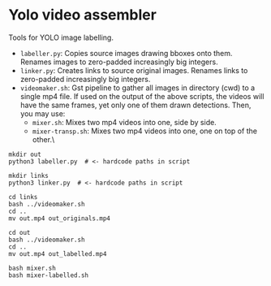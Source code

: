 # Yolo video assembler

Tools for YOLO image labelling.

- `labeller.py`: Copies source images drawing bboxes onto them. Renames images to zero-padded increasingly big integers.
- `linker.py`: Creates links to source original images. Renames links to zero-padded increasingly big integers.
- `videomaker.sh`: Gst pipeline to gather all images in directory (cwd) to a single mp4 file. If used on the output of the above scripts, the videos will have the same frames, yet only one of them drawn detections. Then, you may use:
    - `mixer.sh`: Mixes two mp4 videos into one, side by side.
    - `mixer-transp.sh`: Mixes two mp4 videos into one, one on top of the other.\

```
mkdir out
python3 labeller.py  # <- hardcode paths in script
```
```
mkdir links
python3 linker.py  # <- hardcode paths in script
```
```
cd links
bash ../videomaker.sh
cd ..
mv out.mp4 out_originals.mp4

cd out
bash ../videomaker.sh
cd ..
mv out.mp4 out_labelled.mp4

bash mixer.sh
bash mixer-labelled.sh
```

